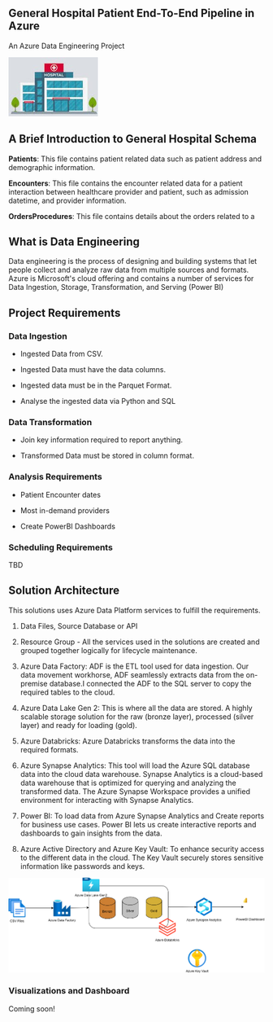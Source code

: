 ## General Hospital Patient End-To-End Pipeline in Azure

An Azure Data Engineering Project



![General Hospital](https://github.com/SmartDBSolutions/data-engineering-portfolio/blob/ec64868e55a984590a4887c2fbc43844d18a7fec/general-hospital-de/images/hospital.jpg)

## A Brief Introduction to General Hospital Schema

**Patients**: This file contains patient related data such as patient address and demographic information.

**Encounters**: This file contains the encounter related data for a patient interaction between healthcare provider and patient, such as admission datetime, and provider information.

**OrdersProcedures**: This file contains details about the orders related to a 

## What is Data Engineering

Data engineering is the process of designing and building systems that let people collect and analyze raw data from multiple sources and formats.  Azure is Microsoft's cloud offering and contains a number of services for Data Ingestion, Storage, Transformation, and Serving (Power BI)


## Project Requirements

### Data Ingestion 

- Ingested Data from CSV.

- Ingested Data must have the data columns.

- Ingested data must be in the Parquet Format.

- Analyse the ingested data via Python and SQL

### Data Transformation

- Join key information required to report anything.

- Transformed Data must be stored in column format.

### Analysis Requirements

- Patient Encounter dates

- Most in-demand providers

- Create PowerBI Dashboards

### Scheduling Requirements

TBD

## Solution Architecture

This solutions uses Azure Data Platform services to fulfill the requirements.

1. Data Files, Source Database or API

2. Resource Group - All the services used in the solutions are created and grouped together logically for lifecycle maintenance.

3. Azure Data Factory: ADF is the ETL tool used for data ingestion. Our data movement workhorse, ADF seamlessly extracts data from the on-premise database.I connected the ADF to the SQL server to copy the required tables to the cloud.  

4. Azure Data Lake Gen 2: This is where all the data are stored.  A highly scalable storage solution for the raw (bronze layer), processed (silver layer) and ready for loading (gold).

5. Azure Databricks: Azure Databricks transforms the data into the required formats.

6. Azure Synapse Analytics: This tool will load the Azure SQL database data into the cloud data warehouse.  Synapse Analytics is a cloud-based data warehouse that is optimized for querying and analyzing the transformed data.  The Azure Synapse Workspace provides a unified environment for interacting with Synapse Analytics.

7. Power BI: To load data from Azure Synapse Analytics and Create reports for business use cases.  Power BI lets us create interactive reports and dashboards to gain insights from the data.

8. Azure Active Directory and Azure Key Vault: To enhance security access to the different data in the cloud.  The Key Vault securely stores sensitive information like passwords and keys.


![Architecture Diagram](https://github.com/SmartDBSolutions/data-engineering-portfolio/blob/91c72cfd4406114a3bf326259af5d1aa00d5d797/general-hospital-de/documentation/architecture%20diagram.svg)


### Visualizations and Dashboard
Coming soon!

